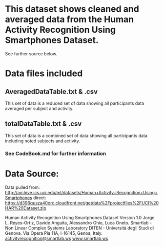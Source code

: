 # This dataset shows cleaned and averaged data from the Human Activity Recognition Using Smartphones Dataset.
See further source below.

# Data files included
## AveragedDataTable.txt & .csv
This set of data is a reduced set of data showing all participants data averaged per subject and activity.

## totalDataTable.txt & .csv
This set of data is a combined set of data showing all participants data including noted subjects and activity.

### See CodeBook.md for further information

# Data Source:
Data pulled from:
http://archive.ics.uci.edu/ml/datasets/Human+Activity+Recognition+Using+Smartphones
direct:
https://d396qusza40orc.cloudfront.net/getdata%2Fprojectfiles%2FUCI%20HAR%20Dataset.zip

Human Activity Recognition Using Smartphones Dataset
Version 1.0
Jorge L. Reyes-Ortiz, Davide Anguita, Alessandro Ghio, Luca Oneto.
Smartlab - Non Linear Complex Systems Laboratory
DITEN - Università degli Studi di Genova.
Via Opera Pia 11A, I-16145, Genoa, Italy.
activityrecognition@smartlab.ws
www.smartlab.ws
